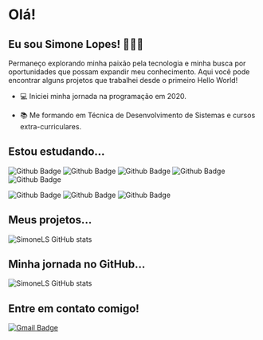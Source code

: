 # Olá!
## Eu sou Simone Lopes! 👩🏻‍💻
Permaneço explorando minha paixão pela tecnologia e minha busca por oportunidades que possam expandir meu conhecimento. Aqui você pode encontrar alguns projetos que trabalhei desde o primeiro Hello World!

- :computer: Iniciei minha jornada na programação em 2020.

- :books: Me formando em Técnica de Desenvolvimento de Sistemas e cursos extra-curriculares.

## Estou estudando...
![Github Badge](https://img.shields.io/badge/HTML5-E34F26?style=for-the-badge&logo=html5&logoColor=white)
![Github Badge](https://img.shields.io/badge/CSS3-1572B6?style=for-the-badge&logo=css3&logoColor=white)
![Github Badge](https://img.shields.io/badge/JavaScript-323330?style=for-the-badge&logo=javascript&logoColor=F7DF1E)
![Github Badge](https://img.shields.io/badge/PHP-777BB4?style=for-the-badge&logo=php&logoColor=white)
![Github Badge](https://img.shields.io/badge/Java-ED8B00?style=for-the-badge&logo=java&logoColor=white)

![Github Badge](https://img.shields.io/badge/Microsoft%20SQL%20Server-CC2927?style=for-the-badge&logo=microsoft%20sql%20server&logoColor=white)
![Github Badge](https://img.shields.io/badge/MySQL-005C84?style=for-the-badge&logo=mysql&logoColor=white)
![Github Badge](https://img.shields.io/badge/React_Native-20232A?style=for-the-badge&logo=react&logoColor=61DAFB)

## Meus projetos...
![SimoneLS GitHub stats](https://github-readme-stats.vercel.app/api/top-langs/?username=SimoneLS&langs_count=10&layout=compact&theme=tokyonight)

## Minha jornada no GitHub...
![SimoneLS GitHub stats](https://github-readme-stats.vercel.app/api?username=SimoneLS&show_icons=true&theme=tokyonight)
    
## Entre em contato comigo!
[![Gmail Badge](https://img.shields.io/badge/-SimoneLS-c14438?style=flat-square&logo=Gmail&logoColor=white&link=mailto:simone.lopes.santos2@gmail.com)](mailto:simone.lopes.santos2@gmail.com)
